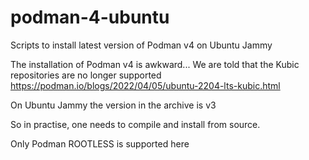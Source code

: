# podman-4-ubuntu

Scripts to install latest version of Podman v4 on Ubuntu Jammy

The installation of Podman v4 is awkward...
We are told that the Kubic repositories are no longer supported
https://podman.io/blogs/2022/04/05/ubuntu-2204-lts-kubic.html

On Ubuntu Jammy the version in the archive is v3

So in practise, one needs to compile and install from source.

Only Podman ROOTLESS is supported here


